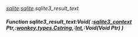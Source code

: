 _[sqlite](../../modules/sqlite/sqlite-module.md):[sqlite](../../modules/sqlite/sqlite-module.md).sqlite3\_result\_text_
##### Function sqlite3\_result\_text:Void( :[sqlite3_context](../../modules/sqlite/sqlite-sqlite3_context.md) Ptr,:[wonkey.types.Cstring](../../modules/wonkey/wonkey-types-cstring.md),:[Int](../../modules/wonkey/wonkey-types-int.md),:Void(Void Ptr) )
